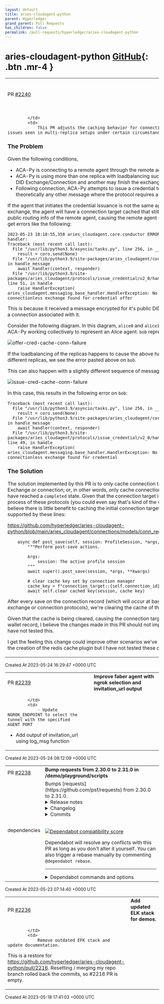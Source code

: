 ```yaml
---
layout: default
title: aries-cloudagent-python
parent: Hyperledger
grand_parent: Pull Requests
has_children: false
permalink: /pull-requests/hyperledger/aries-cloudagent-python
---
```


# aries-cloudagent-python <span class="fs-3 right-align">[GitHub](https://github.com/hyperledger/aries-cloudagent-python){: .btn .mr-4 }</span>


<div>
    <table>
        <tr>
            <td>
                PR <a href="https://github.com/hyperledger/aries-cloudagent-python/pull/2240" class=".btn">#2240</a>
            </td>
            <td>
                <b>
                    fix: only cache completed connection targets
                </b>
            </td>
        </tr>
        <tr>
            <td>
                
            </td>
            <td>
                This PR adjusts the caching behavior for connection targets to solve some issues seen in multi-replica setups under certain circumstances.

### The Problem

Given the following conditions,
- ACA-Py is connecting to a remote agent through the remote agent's Public DID
- ACA-Py is using more than one replica with loadbalancing such that one replica may start a DID Exchange/Connection and another may finish the exchange.
- Following connection, ACA-Py attempts to issue a credential to the remote agent (or theoretically any other message where the protocol requires a connection)

If the agent that initiates the credential issuance is not the same agent that completed the DID exchange, the agent will have a connection target cached that still contains the public DID and public routing info of the remote agent, causing the remote agent (if it's also running ACA-Py) to get errors like the following:

```
2023-05-23 18:18:55,358 aries_cloudagent.core.conductor ERROR Exception in message handler:
Traceback (most recent call last):
  File "/usr/lib/python3.9/asyncio/tasks.py", line 256, in __step
    result = coro.send(None)
  File "/usr/lib/python3.9/site-packages/aries_cloudagent/core/dispatcher.py", line 264, in handle_message
    await handler(context, responder)
  File "/usr/lib/python3.9/site-packages/aries_cloudagent/protocols/issue_credential/v2_0/handlers/cred_offer_handler.py", line 51, in handle
    raise HandlerException(
aries_cloudagent.messaging.base_handler.HandlerException: No connection or associated connectionless exchange found for credential offer
```

This is because it received a message encrypted for it's public DID and key, which does not have a connection associated with it.

Consider the following diagram. In this diagram, `alice0` and `alice1` represent two replicas of ACA-Py working collectively to represent an Alice agent. `bob` represents the remote agent.

![offer-cred-cache-conn-failure](https://github.com/hyperledger/aries-cloudagent-python/assets/22032832/a9c36980-04ed-4704-9b35-2c49cd20b15c)

If the loadbalancing of the replicas happens to cause the above handling of messages by the different replicas, we see the error pasted above on `bob`.

This can also happen with a slightly different sequence of messages, as shown in this diagram:

![issue-cred-cache-conn-failure](https://github.com/hyperledger/aries-cloudagent-python/assets/22032832/5ed1b63e-2273-4484-b706-2da01954e9ea)

In this case, this results in the following error on `bob`:

```
Traceback (most recent call last):
  File "/usr/lib/python3.9/asyncio/tasks.py", line 256, in __step
    result = coro.send(None)
  File "/usr/lib/python3.9/site-packages/aries_cloudagent/core/dispatcher.py", line 264, in handle_message
    await handler(context, responder)
  File "/usr/lib/python3.9/site-packages/aries_cloudagent/protocols/issue_credential/v2_0/handlers/cred_issue_handler.py", line 49, in handle
    raise HandlerException(
aries_cloudagent.messaging.base_handler.HandlerException: No connection or associated connectionless exchange found for credential
```

### The Solution

The solution implemented by this PR is to only cache connection targets on completion of a DID Exchange or connection; or, in other words, only cache connection targets for connections that have reached a `completed` state. Given that the connection target is intentionally changed in the process of these protocols (you could even say that's kind of the whole point of the protocol), I believe there is little benefit to caching the initial connection target anyways. This notion is supported by these lines:

https://github.com/hyperledger/aries-cloudagent-python/blob/main/aries_cloudagent/connections/models/conn_record.py#L503-L513

```
    async def post_save(self, session: ProfileSession, *args, **kwargs):
        """Perform post-save actions.

        Args:
            session: The active profile session
        """
        await super().post_save(session, *args, **kwargs)

        # clear cache key set by connection manager
        cache_key = f"connection_target::{self.connection_id}"
        await self.clear_cached_key(session, cache_key)
```

After every save on the connection record (which will occur at basically every step of the did exchange or connection protocols), we're clearing the cache of the target.

Given that the cache is being cleared, causing the connection target info to be recalled from the wallet record, I believe the changes made in this PR should not impact performance, though I have not tested this.

I get the feeling this change could improve other scenarios we've seen previously that motivated the creation of the redis cache plugin but I have not tested these other scenarios.
            </td>
        </tr>
    </table>
    <div class="right-align">
        Created At 2023-05-24 16:29:47 +0000 UTC
    </div>
</div>

<div>
    <table>
        <tr>
            <td>
                PR <a href="https://github.com/hyperledger/aries-cloudagent-python/pull/2239" class=".btn">#2239</a>
            </td>
            <td>
                <b>
                    Improve faber agent with ngrok selection and invitation_url output
                </b>
            </td>
        </tr>
        <tr>
            <td>
                
            </td>
            <td>
                - Update NGROK_ENDPOINT to select the tunnel with the specified AGENT_PORT
- Add output of invitation_url using log_msg function
            </td>
        </tr>
    </table>
    <div class="right-align">
        Created At 2023-05-24 08:12:09 +0000 UTC
    </div>
</div>

<div>
    <table>
        <tr>
            <td>
                PR <a href="https://github.com/hyperledger/aries-cloudagent-python/pull/2238" class=".btn">#2238</a>
            </td>
            <td>
                <b>
                    Bump requests from 2.30.0 to 2.31.0 in /demo/playground/scripts
                </b>
            </td>
        </tr>
        <tr>
            <td>
                <span class="chip">dependencies</span>
            </td>
            <td>
                Bumps [requests](https://github.com/psf/requests) from 2.30.0 to 2.31.0.
<details>
<summary>Release notes</summary>
<p><em>Sourced from <a href="https://github.com/psf/requests/releases">requests's releases</a>.</em></p>
<blockquote>
<h2>v2.31.0</h2>
<h2>2.31.0 (2023-05-22)</h2>
<p><strong>Security</strong></p>
<ul>
<li>
<p>Versions of Requests between v2.3.0 and v2.30.0 are vulnerable to potential
forwarding of <code>Proxy-Authorization</code> headers to destination servers when
following HTTPS redirects.</p>
<p>When proxies are defined with user info (<a href="https://user:pass@proxy:8080">https://user:pass@proxy:8080</a>), Requests
will construct a <code>Proxy-Authorization</code> header that is attached to the request to
authenticate with the proxy.</p>
<p>In cases where Requests receives a redirect response, it previously reattached
the <code>Proxy-Authorization</code> header incorrectly, resulting in the value being
sent through the tunneled connection to the destination server. Users who rely on
defining their proxy credentials in the URL are <em>strongly</em> encouraged to upgrade
to Requests 2.31.0+ to prevent unintentional leakage and rotate their proxy
credentials once the change has been fully deployed.</p>
<p>Users who do not use a proxy or do not supply their proxy credentials through
the user information portion of their proxy URL are not subject to this
vulnerability.</p>
<p>Full details can be read in our <a href="https://github.com/psf/requests/security/advisories/GHSA-j8r2-6x86-q33q">Github Security Advisory</a>
and <a href="https://nvd.nist.gov/vuln/detail/CVE-2023-32681">CVE-2023-32681</a>.</p>
</li>
</ul>
</blockquote>
</details>
<details>
<summary>Changelog</summary>
<p><em>Sourced from <a href="https://github.com/psf/requests/blob/main/HISTORY.md">requests's changelog</a>.</em></p>
<blockquote>
<h2>2.31.0 (2023-05-22)</h2>
<p><strong>Security</strong></p>
<ul>
<li>
<p>Versions of Requests between v2.3.0 and v2.30.0 are vulnerable to potential
forwarding of <code>Proxy-Authorization</code> headers to destination servers when
following HTTPS redirects.</p>
<p>When proxies are defined with user info (<a href="https://user:pass@proxy:8080">https://user:pass@proxy:8080</a>), Requests
will construct a <code>Proxy-Authorization</code> header that is attached to the request to
authenticate with the proxy.</p>
<p>In cases where Requests receives a redirect response, it previously reattached
the <code>Proxy-Authorization</code> header incorrectly, resulting in the value being
sent through the tunneled connection to the destination server. Users who rely on
defining their proxy credentials in the URL are <em>strongly</em> encouraged to upgrade
to Requests 2.31.0+ to prevent unintentional leakage and rotate their proxy
credentials once the change has been fully deployed.</p>
<p>Users who do not use a proxy or do not supply their proxy credentials through
the user information portion of their proxy URL are not subject to this
vulnerability.</p>
<p>Full details can be read in our <a href="https://github.com/psf/requests/security/advisories/GHSA-j8r2-6x86-q33q">Github Security Advisory</a>
and <a href="https://nvd.nist.gov/vuln/detail/CVE-2023-32681">CVE-2023-32681</a>.</p>
</li>
</ul>
</blockquote>
</details>
<details>
<summary>Commits</summary>
<ul>
<li><a href="https://github.com/psf/requests/commit/147c8511ddbfa5e8f71bbf5c18ede0c4ceb3bba4"><code>147c851</code></a> v2.31.0</li>
<li><a href="https://github.com/psf/requests/commit/74ea7cf7a6a27a4eeb2ae24e162bcc942a6706d5"><code>74ea7cf</code></a> Merge pull request from GHSA-j8r2-6x86-q33q</li>
<li><a href="https://github.com/psf/requests/commit/302225334678490ec66b3614a9dddb8a02c5f4fe"><code>3022253</code></a> test on pypy 3.8 and pypy 3.9 on windows and macos (<a href="https://redirect.github.com/psf/requests/issues/6424">#6424</a>)</li>
<li><a href="https://github.com/psf/requests/commit/b639e66c816514e40604d46f0088fbceec1a5149"><code>b639e66</code></a> test on py3.12 (<a href="https://redirect.github.com/psf/requests/issues/6448">#6448</a>)</li>
<li><a href="https://github.com/psf/requests/commit/d3d504436ef0c2ac7ec8af13738b04dcc8c694be"><code>d3d5044</code></a> Fixed a small typo (<a href="https://redirect.github.com/psf/requests/issues/6452">#6452</a>)</li>
<li>See full diff in <a href="https://github.com/psf/requests/compare/v2.30.0...v2.31.0">compare view</a></li>
</ul>
</details>
<br />


[![Dependabot compatibility score](https://dependabot-badges.githubapp.com/badges/compatibility_score?dependency-name=requests&package-manager=pip&previous-version=2.30.0&new-version=2.31.0)](https://docs.github.com/en/github/managing-security-vulnerabilities/about-dependabot-security-updates#about-compatibility-scores)

Dependabot will resolve any conflicts with this PR as long as you don't alter it yourself. You can also trigger a rebase manually by commenting `@dependabot rebase`.

[//]: # (dependabot-automerge-start)
[//]: # (dependabot-automerge-end)

---

<details>
<summary>Dependabot commands and options</summary>
<br />

You can trigger Dependabot actions by commenting on this PR:
- `@dependabot rebase` will rebase this PR
- `@dependabot recreate` will recreate this PR, overwriting any edits that have been made to it
- `@dependabot merge` will merge this PR after your CI passes on it
- `@dependabot squash and merge` will squash and merge this PR after your CI passes on it
- `@dependabot cancel merge` will cancel a previously requested merge and block automerging
- `@dependabot reopen` will reopen this PR if it is closed
- `@dependabot close` will close this PR and stop Dependabot recreating it. You can achieve the same result by closing it manually
- `@dependabot ignore this major version` will close this PR and stop Dependabot creating any more for this major version (unless you reopen the PR or upgrade to it yourself)
- `@dependabot ignore this minor version` will close this PR and stop Dependabot creating any more for this minor version (unless you reopen the PR or upgrade to it yourself)
- `@dependabot ignore this dependency` will close this PR and stop Dependabot creating any more for this dependency (unless you reopen the PR or upgrade to it yourself)
You can disable automated security fix PRs for this repo from the [Security Alerts page](https://github.com/hyperledger/aries-cloudagent-python/network/alerts).

</details>
            </td>
        </tr>
    </table>
    <div class="right-align">
        Created At 2023-05-23 07:14:40 +0000 UTC
    </div>
</div>

<div>
    <table>
        <tr>
            <td>
                PR <a href="https://github.com/hyperledger/aries-cloudagent-python/pull/2236" class=".btn">#2236</a>
            </td>
            <td>
                <b>
                    Add updated ELK stack for demos.
                </b>
            </td>
        </tr>
        <tr>
            <td>
                
            </td>
            <td>
                Remove outdated EFK stack and update documentation.

This is a restore for https://github.com/hyperledger/aries-cloudagent-python/pull/2216. Resetting / merging my repo branch rolled back the commits, so #2216 PR is empty.
            </td>
        </tr>
    </table>
    <div class="right-align">
        Created At 2023-05-18 17:41:03 +0000 UTC
    </div>
</div>

